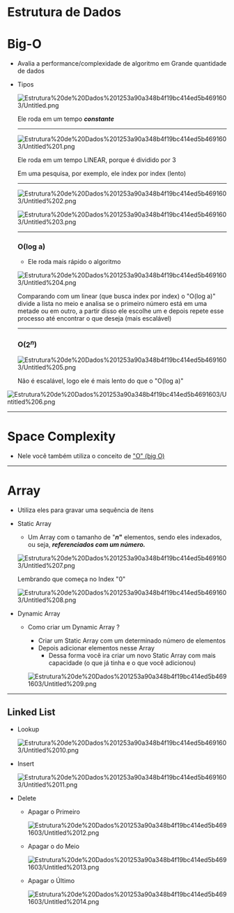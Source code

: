 # Estrutura de Dados

# Big-O

- Avalia a performance/complexidade de algoritmo em Grande quantidade de dados
- Tipos

    ![Estrutura%20de%20Dados%201253a90a348b4f19bc414ed5b4691603/Untitled.png](Estrutura%20de%20Dados%201253a90a348b4f19bc414ed5b4691603/Untitled.png)

    Ele roda em um tempo ***constante***

    ---

    ![Estrutura%20de%20Dados%201253a90a348b4f19bc414ed5b4691603/Untitled%201.png](Estrutura%20de%20Dados%201253a90a348b4f19bc414ed5b4691603/Untitled%201.png)

    Ele roda em um tempo LINEAR, porque é dividido por 3

    Em uma pesquisa, por exemplo, ele index por index (lento)

    ---

    ![Estrutura%20de%20Dados%201253a90a348b4f19bc414ed5b4691603/Untitled%202.png](Estrutura%20de%20Dados%201253a90a348b4f19bc414ed5b4691603/Untitled%202.png)

    ![Estrutura%20de%20Dados%201253a90a348b4f19bc414ed5b4691603/Untitled%203.png](Estrutura%20de%20Dados%201253a90a348b4f19bc414ed5b4691603/Untitled%203.png)

    ---

    ### O(log a)

    - Ele roda mais rápido o algoritmo

    ![Estrutura%20de%20Dados%201253a90a348b4f19bc414ed5b4691603/Untitled%204.png](Estrutura%20de%20Dados%201253a90a348b4f19bc414ed5b4691603/Untitled%204.png)

    Comparando com um linear (que busca index por index) o "O(log a)" divide a lista no meio e analisa se o primeiro número está em uma metade ou em outro, a partir disso ele escolhe um e depois repete esse processo até encontrar o que deseja (mais escalável)

    ---

    ### O($2^n$)

    ![Estrutura%20de%20Dados%201253a90a348b4f19bc414ed5b4691603/Untitled%205.png](Estrutura%20de%20Dados%201253a90a348b4f19bc414ed5b4691603/Untitled%205.png)

    Não é escalável, logo ele é mais lento do que o "O(log a)"

![Estrutura%20de%20Dados%201253a90a348b4f19bc414ed5b4691603/Untitled%206.png](Estrutura%20de%20Dados%201253a90a348b4f19bc414ed5b4691603/Untitled%206.png)

---

# Space Complexity

- Nele você também utiliza o conceito de ["O" (big O)]()

---

# Array

- Utiliza eles para gravar uma sequência de itens
- Static Array
    - Um Array com o tamanho de "***n*"** elementos, sendo eles indexados, ou seja, ***referenciados com um número.***

    ![Estrutura%20de%20Dados%201253a90a348b4f19bc414ed5b4691603/Untitled%207.png](Estrutura%20de%20Dados%201253a90a348b4f19bc414ed5b4691603/Untitled%207.png)

    Lembrando que começa no Index "0"

    ![Estrutura%20de%20Dados%201253a90a348b4f19bc414ed5b4691603/Untitled%208.png](Estrutura%20de%20Dados%201253a90a348b4f19bc414ed5b4691603/Untitled%208.png)

- Dynamic Array
    - Como criar um Dynamic Array ?
        - Criar um Static Array com um determinado número de elementos
        - Depois adicionar elementos nesse Array
            - Dessa forma você ira criar um novo Static Array com mais capacidade (o que já tinha e o que você adicionou)

        ![Estrutura%20de%20Dados%201253a90a348b4f19bc414ed5b4691603/Untitled%209.png](Estrutura%20de%20Dados%201253a90a348b4f19bc414ed5b4691603/Untitled%209.png)

---

## Linked List

- Lookup

    ![Estrutura%20de%20Dados%201253a90a348b4f19bc414ed5b4691603/Untitled%2010.png](Estrutura%20de%20Dados%201253a90a348b4f19bc414ed5b4691603/Untitled%2010.png)

- Insert

    ![Estrutura%20de%20Dados%201253a90a348b4f19bc414ed5b4691603/Untitled%2011.png](Estrutura%20de%20Dados%201253a90a348b4f19bc414ed5b4691603/Untitled%2011.png)

- Delete
    - Apagar o Primeiro

        ![Estrutura%20de%20Dados%201253a90a348b4f19bc414ed5b4691603/Untitled%2012.png](Estrutura%20de%20Dados%201253a90a348b4f19bc414ed5b4691603/Untitled%2012.png)

    - Apagar o do Meio

        ![Estrutura%20de%20Dados%201253a90a348b4f19bc414ed5b4691603/Untitled%2013.png](Estrutura%20de%20Dados%201253a90a348b4f19bc414ed5b4691603/Untitled%2013.png)

    - Apagar o Último

        ![Estrutura%20de%20Dados%201253a90a348b4f19bc414ed5b4691603/Untitled%2014.png](Estrutura%20de%20Dados%201253a90a348b4f19bc414ed5b4691603/Untitled%2014.png)